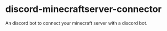 # discord-minecraftserver-connector
An discord bot to connect your minecraft server with a discord bot.
